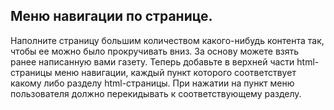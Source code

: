 ## Меню навигации по странице.

Наполните страницу большим количеством какого-нибудь контента так, чтобы ее можно было прокручивать вниз. За основу можете взять ранее написанную вами газету. Теперь добавьте в верхней части html-страницы меню навигации, каждый пункт которого соответствует какому либо разделу html-страницы. При нажатии на пункт меню пользователя должно перекидывать к соответствующему разделу.